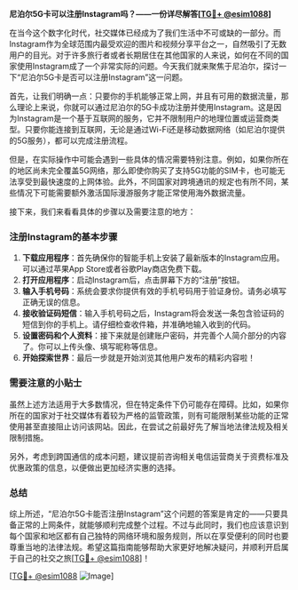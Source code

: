 **尼泊尔5G卡可以注册Instagram吗？——一份详尽解答[[TG💪+ @esim1088](https://t.me/s/esim1088)]**

在当今这个数字化时代，社交媒体已经成为了我们生活中不可或缺的一部分。而Instagram作为全球范围内最受欢迎的图片和视频分享平台之一，自然吸引了无数用户的目光。对于许多旅行者或者长期居住在其他国家的人来说，如何在不同的国家使用Instagram成了一个非常实际的问题。今天我们就来聚焦于尼泊尔，探讨一下“尼泊尔5G卡是否可以注册Instagram”这一问题。

首先，让我们明确一点：只要你的手机能够正常上网，并且有可用的数据流量，那么理论上来说，你就可以通过尼泊尔的5G卡成功注册并使用Instagram。这是因为Instagram是一个基于互联网的服务，它并不限制用户的地理位置或运营商类型。只要你能连接到互联网，无论是通过Wi-Fi还是移动数据网络（如尼泊尔提供的5G服务），都可以完成注册流程。

但是，在实际操作中可能会遇到一些具体的情况需要特别注意。例如，如果你所在的地区尚未完全覆盖5G网络，那么即使你购买了支持5G功能的SIM卡，也可能无法享受到最快速度的上网体验。此外，不同国家对跨境通讯的规定也有所不同，某些情况下可能需要额外激活国际漫游服务才能正常使用海外数据流量。

接下来，我们来看看具体的步骤以及需要注意的地方：

### 注册Instagram的基本步骤

1. **下载应用程序**：首先确保你的智能手机上安装了最新版本的Instagram应用。可以通过苹果App Store或者谷歌Play商店免费下载。
2. **打开应用程序**：启动Instagram后，点击屏幕下方的“注册”按钮。
3. **输入手机号码**：系统会要求你提供有效的手机号码用于验证身份。请务必填写正确无误的信息。
4. **接收验证码短信**：输入手机号码之后，Instagram将会发送一条包含验证码的短信到你的手机上。请仔细检查收件箱，并准确地输入收到的代码。
5. **设置密码和个人资料**：接下来就是创建账户密码，并完善个人简介部分的内容了。你可以上传头像、填写昵称等信息。
6. **开始探索世界**：最后一步就是开始浏览其他用户发布的精彩内容啦！

### 需要注意的小贴士

虽然上述方法适用于大多数情况，但在特定条件下仍可能存在障碍。比如，如果你所在的国家对于社交媒体有着较为严格的监管政策，则有可能限制某些功能的正常使用甚至直接阻止访问该网站。因此，在尝试之前最好先了解当地法律法规及相关限制措施。

另外，考虑到跨国通信的成本问题，建议提前咨询相关电信运营商关于资费标准及优惠政策的信息，以便做出更加经济实惠的选择。

### 总结

综上所述，“尼泊尔5G卡能否注册Instagram”这个问题的答案是肯定的——只要具备正常的上网条件，就能够顺利完成整个过程。不过与此同时，我们也应该意识到每个国家和地区都有自己独特的网络环境和服务规则，所以在享受便利的同时也要尊重当地的法律法规。希望这篇指南能够帮助大家更好地解决疑问，并顺利开启属于自己的社交之旅[[TG💪+ @esim1088](https://t.me/s/esim1088)]！

[[TG💪+ @esim1088](https://t.me/s/esim1088) ![Image](https://i.postimg.cc/4NQfJmqS/Snipaste-2025-05-13-00-14-12.png)]